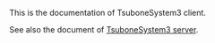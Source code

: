 This is the documentation of TsuboneSystem3 client.

See also the document of [TsuboneSystem3 server](go/pkg/github.com/kagucho/tsubonesystem3/index.html).
